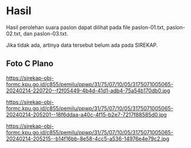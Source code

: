 # Hasil

Hasil perolehan suara paslon dapat dilihat pada file paslon-01.txt, paslon-02.txt, dan paslon-03.txt.

Jika tidak ada, artinya data tersebut belum ada pada SIREKAP.

## Foto C Plano

https://sirekap-obj-formc.kpu.go.id/c855/pemilu/ppwp/31/75/07/10/05/3175071005065-20240214-220720--f2f05449-4b4d-41d1-adb4-75a54b170db0.jpg

https://sirekap-obj-formc.kpu.go.id/c855/pemilu/ppwp/31/75/07/10/05/3175071005065-20240214-205201--18f6ddaa-a40c-4f15-b2e7-7217f88585d0.jpg

https://sirekap-obj-formc.kpu.go.id/c855/pemilu/ppwp/31/75/07/10/05/3175071005065-20240214-205215--b14f16bb-8e58-4cc5-a536-14976e4e79c2.jpg
